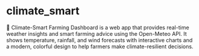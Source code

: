 # climate_smart
🌾 Climate-Smart Farming Dashboard is a web app that provides real-time weather insights and smart farming advice using the Open-Meteo API. It shows temperature, rainfall, and wind forecasts with interactive charts and a modern, colorful design to help farmers make climate-resilient decisions.
